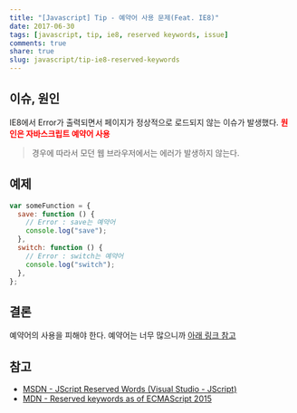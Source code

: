 ```yaml
---
title: "[Javascript] Tip - 예약어 사용 문제(Feat. IE8)"
date: 2017-06-30
tags: [javascript, tip, ie8, reserved keywords, issue]
comments: true
share: true
slug: javascript/tip-ie8-reserved-keywords
---
```


## 이슈, 원인

IE8에서 Error가 출력되면서 페이지가 정상적으로 로드되지 않는 이슈가 발생했다.
<span style="color: red;font-weight: bold">원인은 자바스크립트 예약어 사용</span>

> 경우에 따라서 모던 웹 브라우저에서는 에러가 발생하지 않는다.

## 예제

```js
var someFunction = {
  save: function () {
    // Error : save는 예약어
    console.log("save");
  },
  switch: function () {
    // Error : switch는 예약어
    console.log("switch");
  },
};
```

## 결론

예약어의 사용을 피해야 한다. 예약어는 너무 많으니까 [아래 링크 참고](#참고)

## 참고

- [MSDN - JScript Reserved Words (Visual Studio - JScript)](https://msdn.microsoft.com/en-us/library/ttyab5c8.aspx)
- [MDN - Reserved keywords as of ECMAScript 2015](https://developer.mozilla.org/en-US/docs/Web/JavaScript/Reference/Lexical_grammar#Keywords)
